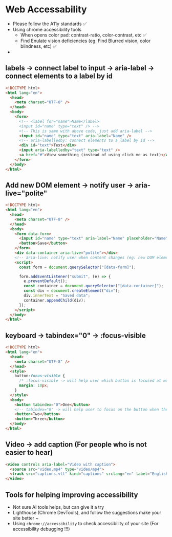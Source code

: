 # Web Accessability

- Please follow the A11y standards ✅
- Using chrome accessibility tools 
  - When opens color pad: contrast-ratio, color-contrast, etc ✅
  - Find Enulate vision deficiencies (eg: Find Blurred vision, color blindness, etc) ✅
- 

## labels -> connect label to input -> aria-label -> connect elements to a label by id

```html
<!DOCTYPE html>
<html lang="en">
  <head>
    <meta charset="UTF-8" />
  </head>
  <body>
    <form>
      <!-- <label for="name">Name</label>
      <input id="name" type="text" /> -->
      <!-- This is same with above code, just add aria-label -->
      <input id="name" type="text" aria-label="Name" />
      <!-- aria-labelledby: connect elements to a label by id -->
      <div id="text">Text</div>
      <input aria-labelledby="text" type="text" />
      <a href="#">View something (instead of using click me as text)</a>
    </form>
  </body>
</html>
```

## Add new DOM element -> notify user -> aria-live="polite"

```html
<!DOCTYPE html>
<html lang="en">
  <head>
    <meta charset="UTF-8" />
  </head>
  <body>
    <form data-form>
      <input id="name" type="text" aria-label="Name" placeholder="Name" />
      <button>Save</button>
    </form>
    <div data-container aria-live="polite"></div>
    <!-- aria-live: notify user when content changes (eg: new DOM element is added, like below script example) -->
    <script>
      const form = document.querySelector("[data-form]");

      form.addEventListener("submit", (e) => {
        e.preventDefault();
        const container = document.querySelector("[data-container]");
        const div = document.createElement("div");
        div.innerText = "Saved data";
        container.appendChild(div);
      });
    </script>
  </body>
</html>
```

## keyboard -> tabindex="0" -> :focus-visible

```html
<!DOCTYPE html>
<html lang="en">
  <head>
    <meta charset="UTF-8" />
  </head>
  <style>
    button:focus-visible {
      /* :focus-visible -> will help user which button is focused at moment */
      margin: 10px;
    }
  </style>
  <body>
    <button tabindex="0">One</button>
    <!-- tabindex="0" -> will help user to focus on the button when they press tab key -->
    <button>Two</button>
    <button>Three</button>
  </body>
</html>
```


## Video -> add caption (For people who is not easier to hear)

```html
<video controls aria-label="Video with caption">
  <source src="video.mp4" type="video/mp4">
  <track src="captions.vtt" kind="captions" srclang="en" label="English">
</video>
```

## Tools for helping improving accessibility

- Not sure AI tools helps, but can give it a try
- Lighthouse (Chrome DevTools), and follow the suggestions make your site better ~
- Using `chrome://accessibility` to check accessibility of your site (For accessibility debugging !!!)

